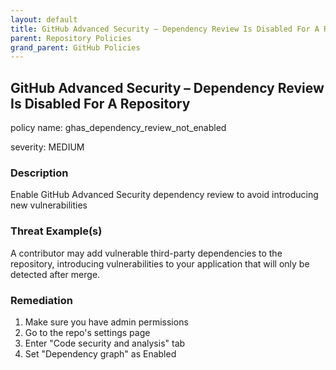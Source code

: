 ```yaml
---
layout: default
title: GitHub Advanced Security – Dependency Review Is Disabled For A Repository
parent: Repository Policies
grand_parent: GitHub Policies
---
```



## GitHub Advanced Security – Dependency Review Is Disabled For A Repository
policy name: ghas_dependency_review_not_enabled

severity: MEDIUM

### Description
Enable GitHub Advanced Security dependency review to avoid introducing new vulnerabilities

### Threat Example(s)
A contributor may add vulnerable third-party dependencies to the repository, introducing vulnerabilities to your application that will only be detected after merge.



### Remediation
1. Make sure you have admin permissions
2. Go to the repo's settings page
3. Enter "Code security and analysis" tab
4. Set "Dependency graph" as Enabled



